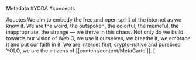 Metadata
	#YODA 
	#concepts 

#quotes 
We aim to embody the free and open spirit of the internet as we know it. We are the weird, the outspoken, the colorful, the memeful, the inappropriate, the strange — we thrive in this chaos. Not only do we build towards our vision of Web 3, we use it ourselves, we breathe it, we embrace it and put our faith in it. We are internet first, crypto-native and purebred YOLO, we are the citizens of [[content/content/MetaCartel]]. [
